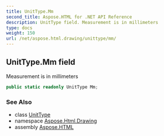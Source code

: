 ```yaml
---
title: UnitType.Mm
second_title: Aspose.HTML for .NET API Reference
description: UnitType field. Measurement is in millimeters
type: docs
weight: 150
url: /net/aspose.html.drawing/unittype/mm/
---
```

## UnitType.Mm field

Measurement is in millimeters

```csharp
public static readonly UnitType Mm;
```

### See Also

* class [UnitType](../)
* namespace [Aspose.Html.Drawing](../../unittype/)
* assembly [Aspose.HTML](../../../)
